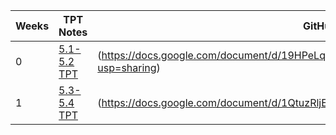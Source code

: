 |**Weeks**|**TPT Notes**|**GitHub Actions**|
| - | - | - | 
| 0 |[5.1-5.2 TPT](https://docs.google.com/document/d/1fTZ0gyb0_WCLNzU-Urr_FiYPeO7KGlPkQum9z4Wo1lU/edit?usp=sharing)|(https://docs.google.com/document/d/19HPeLqfZW0AhqmuKyGy7t9lV2sX2TpT6doPe9nQ5oQ8/edit?usp=sharing)|
| 1 |[5.3-5.4 TPT](https://docs.google.com/document/d/1BXqBn_-KsVHmgS5fLwyCJPlRKtLe3QDODM4A1u3TtGs/edit?usp=sharing)|(https://docs.google.com/document/d/1QtuzRljEuFlp7K9bGkYnskfCjHIPFeaJrzp3WoEWQiw/edit)|



